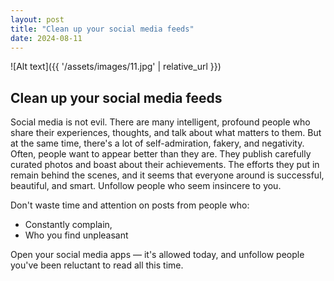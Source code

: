 ```yaml
---
layout: post
title: "Clean up your social media feeds"
date: 2024-08-11
---
```


![Alt text]({{ '/assets/images/11.jpg' | relative_url }})

## Clean up your social media feeds

Social media is not evil. There are many intelligent, profound people who share their experiences, thoughts, and talk about what matters to them. But at the same time, there's a lot of self-admiration, fakery, and negativity. Often, people want to appear better than they are. They publish carefully curated photos and boast about their achievements. The efforts they put in remain behind the scenes, and it seems that everyone around is successful, beautiful, and smart. Unfollow people who seem insincere to you.

Don't waste time and attention on posts from people who:

- Constantly complain,
- Who you find unpleasant

Open your social media apps — it's allowed today, and unfollow people you've been reluctant to read all this time.
